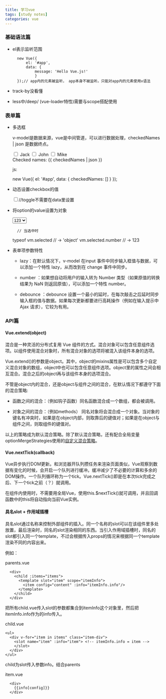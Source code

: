 ```yaml
---
title: 学习vue
tags: [study notes]
categories: vue
---
```


### 基础语法篇

- el表示监听范围

		new Vue({
			el: '#app',
    		data: {
        		message: 'Hello Vue.js!'
         		}	
		});// app内的元素被监听， app本身不被监听。只能对app内的元素使用v语法

- track-by没看懂

- less中/deep/ (vue-loader特性)需要与scope搭配使用

### 表单篇

- 多选框 

	v-model是数据来源，vue是中间管道，可以进行数据处理，checkedNames | json 是数据终点。


    <div id="app">
        <input type="checkbox" id="jack" value="Jack" 	v-model="checkedNames">
        <label for="jack">Jack</label>
        <input type="checkbox" id="john" value="John" 	v-model="checkedNames">
        <label for="john">John</label>
        <input type="checkbox" id="mike" value="Mike" 	v-model="checkedNames">
        <label for="mike">Mike</label>
        <br>
        <span>Checked names: {{ checkedNames | 	json }}</span>
    </div>
	
   js:
 

   	new Vue({
  		el: '#app',
 	 	data: {
  	  		checkedNames: []
 	 	}
		});

	
- 动态设置checkbox的值

	
    <input
      type="checkbox"
      v-model="toggle"
      v-bind:true-value="a"
      v-bind:false-value="b">//toggle不需要在data里设置
  


- 将option的value设置为对象
	
	
     <select v-model="selected">
      <!-- 对象字面量 -->
      <option v-bind:value="{ number: 123 }">123</option>
    </select>

	
	
        // 当选中时
    typeof vm.selected // -> 'object'
    vm.selected.number // -> 123
	
	
- 表单项参数特性
	
	- lazy：在默认情况下，v-model 在input 事件中同步输入框值与数据，可以添加一个特性 lazy，从而改到在 change 事件中同步。
	
	- number ：如果想自动将用户的输入转为 Number 类型（如果原值的转换结果为 NaN 则返回原值），可以添加一个特性 number。
	
	- debounce ：debounce 设置一个最小的延时，在每次敲击之后延时同步输入框的值与数据。如果每次更新都要进行高耗操作（例如在输入提示中 Ajax 请求），它较为有用。
	
### API篇

#### Vue.extend(object)

混合是一种灵活的分布式复用 Vue 组件的方式。混合对象可以包含任意组件选项。以组件使用混合对象时，所有混合对象的选项将被混入该组件本身的选项。

Vue.extend()的参数是object。其中，object的mixins属性是可以包含多个自定义混合对象的数组，object中也可以包含任意组件选项。object里的属性之间会相互混合。混合之后的object再与该组件本身的选项混合。

不管是object内的混合，还是object与组件之间的混合，在默认情况下都遵守下面的混合策略:

- 函数之间的混合：（例如钩子函数）同名函数混合成一个数组，都会被调用。

- 对象之间的混合：（例如methods） 同名对象将会混合成一个对象。当对象的键名有冲突时，如果是在object内部，则取靠后的键值对；如果是在object与组件之间，则取组件的键值对。

以上的策略成为默认混合策略。除了默认混合策略，还有配合全局变量optionMergeStrategies使用的[自定义混合策略](https://cn.vuejs.org/v2/guide/mixins.html#自定义选项混合策略)。


#### Vue.nextTick(callback)

Vue异步执行DOM更新。和浏览器开队列攒任务来渲染页面类似，Vue观察到数据有变化的时候，会开启一个队列进行缓冲。缓冲减少了不必要的计算和多余的DOM操作。一个队列循环称为一个tick。Vue.nextTick()即是在本次tick完成之后、下一个tick之前（？）就调用。

在组件内使用时，不需要用全局Vue，使用this.$nextTick()就可调用，并且回调函数中的this将自动指向当前Vue实例。


#### 具名slot + 作用域插槽

具名slot通过名称来控制外部组件的插入。同一个名称的slot可以在该组件里多处放置，最后渲染时，同名的slot渲染相同的东西。当引入作用域插槽时，同名的slot都引入同一个template，不过会根据传入props的情况来根据同一个template渲染不同的内容出来。

例如：


parents.vue

      <div>
        <child :items="items">
          <template slot="item" scope="itemInfo">
            <item config="content" :info="itemInfo.info"/>
          </template>
        </child>
      </div>

把所有child.vue传入slot的参数都集合到itemInfo这个对象里，然后把itemInfo.info作为<item>的info传入。

child.vue

    <ul>
      <div v-for="item in items" class="item-div">
        <slot name="item" :info="item"> <!-- itemInfo.info = item -->
        </slot>
      </div>
    </ul>

child为slot传入参数info。结合parents

item.vue

      <div>
        {{info[config]}}
      </div>
      
